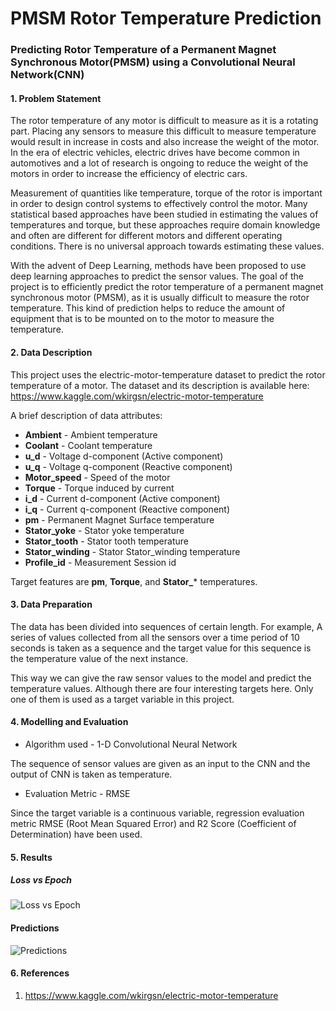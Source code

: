 # PMSM Rotor Temperature Prediction

### Predicting Rotor Temperature of a Permanent Magnet Synchronous Motor(PMSM) using a Convolutional Neural Network(CNN)

#### 1. Problem Statement

The rotor temperature of any motor is difficult to measure as it is a rotating part. Placing any sensors to measure this difficult to measure temperature would result in increase in costs and also increase the weight of the motor. In the era of electric vehicles, electric drives have become common in automotives and a lot of research is ongoing to reduce the weight of the motors in order to increase the efficiency of electric cars.

Measurement of quantities like temperature, torque of the rotor is important in order to design control systems to effectively control the motor. Many statistical based approaches have been studied in estimating the values of temperatures and torque, but these approaches require domain knowledge and often are different for different motors and different operating conditions. There is no universal approach towards estimating these values.

With the advent of Deep Learning, methods have been proposed to use deep learning approaches to predict the sensor values. The goal of the project is to efficiently predict the rotor temperature of a permanent magnet synchronous motor (PMSM), as it is usually difficult to measure the rotor temperature. This kind of prediction helps to reduce the amount of equipment
that is to be mounted on to the motor to measure the temperature.


#### 2. Data Description

This project uses the electric-motor-temperature dataset to predict the rotor temperature of a motor. The dataset and its description is available here: https://www.kaggle.com/wkirgsn/electric-motor-temperature

A brief description of data attributes:

* **Ambient** - Ambient temperature
* **Coolant** - Coolant temperature
* **u_d** - Voltage d-component (Active component)
* **u_q** - Voltage q-component (Reactive component)
* **Motor_speed** - Speed of the motor
* **Torque** - Torque induced by current
* **i_d** - Current d-component (Active component)
* **i_q** - Current q-component (Reactive component)
* **pm** - Permanent Magnet Surface temperature
* **Stator_yoke** - Stator yoke temperature
* **Stator_tooth** - Stator tooth temperature
* **Stator_winding** - Stator Stator_winding temperature
* **Profile_id** - Measurement Session id

Target features are **pm**, **Torque**, and **Stator_*** temperatures.

#### 3. Data Preparation

The data has been divided into sequences of certain length. For example, A series of values collected from all the sensors over a time period of 10 seconds is taken as a sequence and the target value for this sequence is the temperature value of the next instance.

This way we can give the raw sensor values to the model and predict the temperature values. Although there are four interesting targets here. Only one of them is used as a target variable in this project.

#### 4. Modelling and Evaluation

* Algorithm used - 1-D Convolutional Neural Network

The sequence of sensor values are given as an input to the CNN and the output of CNN is taken as temperature.

* Evaluation Metric - RMSE

Since the target variable is a continuous variable, regression evaluation metric RMSE (Root Mean Squared Error) and R2 Score (Coefficient of Determination) have been used.

#### 5. Results

##### Loss vs Epoch
![Loss vs Epoch]( )
#### Predictions
![Predictions]( )

#### 6. References
1. https://www.kaggle.com/wkirgsn/electric-motor-temperature
